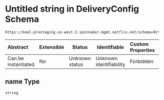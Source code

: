 # Untitled string in DeliveryConfig Schema

```txt
https://keel-prestaging.us-west-2.spinnaker.mgmt.netflix.net/schema/#/$defs/TargetTrackingPolicy/properties/name
```




| Abstract            | Extensible | Status         | Identifiable            | Custom Properties | Additional Properties | Access Restrictions | Defined In                                                    |
| :------------------ | ---------- | -------------- | ----------------------- | :---------------- | --------------------- | ------------------- | ------------------------------------------------------------- |
| Can be instantiated | No         | Unknown status | Unknown identifiability | Forbidden         | Allowed               | none                | [keel.schema.json\*](keel.schema.json "open original schema") |

## name Type

`string`
